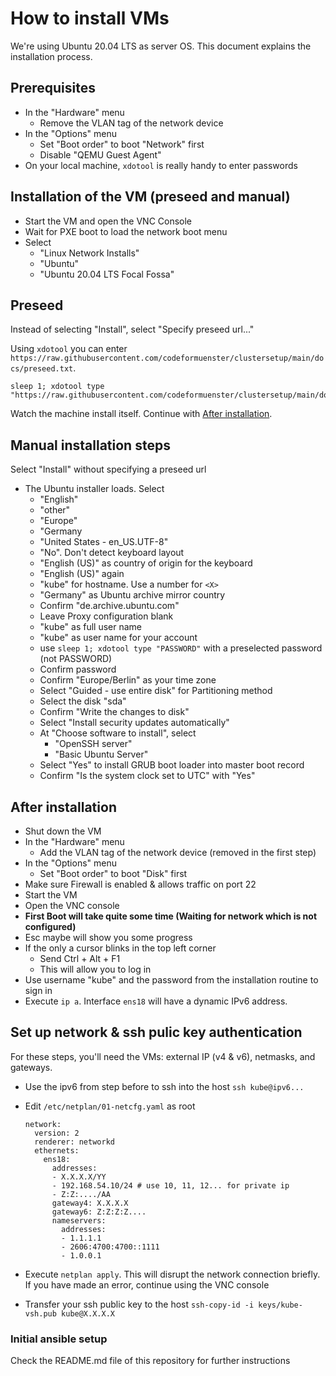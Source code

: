 # How to install VMs

We're using Ubuntu 20.04 LTS as server OS. This document explains the installation process.

## Prerequisites

- In the "Hardware" menu
    - Remove the VLAN tag of the network device
- In the "Options" menu
    - Set "Boot order" to boot "Network" first
    - Disable "QEMU Guest Agent"
- On your local machine, `xdotool` is really handy to enter passwords


## Installation of the VM (preseed and manual)

- Start the VM and open the VNC Console
- Wait for PXE boot to load the network boot menu
- Select
    - "Linux Network Installs"
    - "Ubuntu"
    - "Ubuntu 20.04 LTS Focal Fossa"

## Preseed

Instead of selecting "Install", select "Specify preseed url..."

Using `xdotool` you can enter `https://raw.githubusercontent.com/codeformuenster/clustersetup/main/docs/preseed.txt`.

```
sleep 1; xdotool type "https://raw.githubusercontent.com/codeformuenster/clustersetup/main/docs/preseed.txt"
```

Watch the machine install itself. Continue with [After installation](#after-installation).

## Manual installation steps

Select "Install" without specifying a preseed url

- The Ubuntu installer loads. Select
    - "English"
    - "other"
    - "Europe"
    - "Germany
    - "United States - en_US.UTF-8"
    - "No". Don't detect keyboard layout
    - "English (US)" as country of origin for the keyboard
    - "English (US)" again
    - "kube<X>" for hostname. Use a number for `<X>`
    - "Germany" as Ubuntu archive mirror country
    - Confirm "de.archive.ubuntu.com"
    - Leave Proxy configuration blank
    - "kube" as full user name
    - "kube" as user name for your account
    - use `sleep 1; xdotool type "PASSWORD"` with a preselected password (not PASSWORD)
    - Confirm password
    - Confirm "Europe/Berlin" as your time zone
    - Select "Guided - use entire disk" for Partitioning method
    - Select the disk "sda"
    - Confirm "Write the changes to disk"
    - Select "Install security updates automatically"
    - At "Choose software to install", select
        - "OpenSSH server"
        - "Basic Ubuntu Server"
    - Select "Yes" to install GRUB boot loader into master boot record
    - Confirm "Is the system clock set to UTC" with "Yes"

## After installation

- Shut down the VM
- In the "Hardware" menu
    - Add the VLAN tag of the network device (removed in the first step)
- In the "Options" menu
    - Set "Boot order" to boot "Disk" first
- Make sure Firewall is enabled & allows traffic on port 22
- Start the VM
- Open the VNC console
- **First Boot will take quite some time (Waiting for network which is not configured)**
- Esc maybe will show you some progress
- If the only a cursor blinks in the top left corner
    - Send Ctrl + Alt + F1
    - This will allow you to log in
- Use username "kube" and the password from the installation routine to sign in
- Execute `ip a`. Interface `ens18` will have a dynamic IPv6 address.

## Set up network & ssh pulic key authentication

For these steps, you'll need the VMs: external IP (v4 & v6), netmasks, and gateways.

- Use the ipv6 from step before to ssh into the host `ssh kube@ipv6...`
- Edit `/etc/netplan/01-netcfg.yaml` as root

      network:
        version: 2
        renderer: networkd
        ethernets:
          ens18:
            addresses:
            - X.X.X.X/YY
            - 192.168.54.10/24 # use 10, 11, 12... for private ip
            - Z:Z:..../AA
            gateway4: X.X.X.X
            gateway6: Z:Z:Z:Z....
            nameservers:
              addresses:
              - 1.1.1.1
              - 2606:4700:4700::1111
              - 1.0.0.1

- Execute `netplan apply`. This will disrupt the network connection briefly. If you have made an error, continue using the VNC console
- Transfer your ssh public key to the host `ssh-copy-id -i keys/kube-vsh.pub kube@X.X.X.X`

### Initial ansible setup

Check the README.md file of this repository for further instructions
